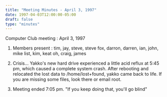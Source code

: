 ```yaml
---
title: "Meeting Minutes - April 3, 1997"
date: 1997-04-03T12:00:00-05:00
draft: false
type: "minutes"
---
```


Computer Club meeting : April 3, 1997 </p><p>
1.  Members present : tim, jay, steve, steve fox, darron, darren, ian, 	     	      john, mike list, kim, keat oh, craig, james </p><p>
2.  Crisis... 	Yakko's new hard drive experienced a little acid reflux at 	5:45 pm, which caused a complete system crash.  After rebooting 	and relocated the lost data to /home/lost+found, yakko came 	back to life. If you are missing some files, look there or email root.   </p><p>
3.   Meeting ended 7:05 pm. 	"If you keep doing that, you'll go blind" </p>
